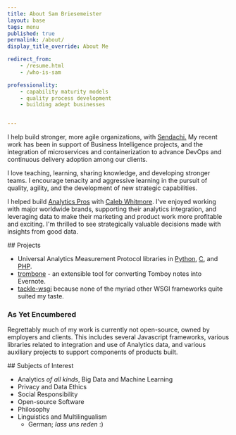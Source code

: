 ```yaml
---
title: About Sam Briesemeister
layout: base
tags: menu
published: true
permalink: /about/
display_title_override: About Me

redirect_from:
    - /resume.html
    - /who-is-sam

professionality:
    - capability maturity models
    - quality process development
    - building adept businesses


---
```

<div class='zebra'>
<article class='row stripe'>
<section class='container'>
I help build stronger, more agile organizations, with <a href="http://sendachi.com">Sendachi.</a> My recent work has been in support of Business Intelligence projects, and the integration of microservices and containerization to advance DevOps and continuous delivery adoption among our clients.

I love teaching, learning, sharing knowledge, and developing stronger teams. I encourage tenacity and aggressive learning in the pursuit of quality, agility, and the development of new strategic capabilities.

I helped build <a href="http://analyticspros.com">Analytics Pros</a> with <a href="https://www.linkedin.com/in/calebwhitmore">Caleb Whitmore</a>. I've enjoyed working with major worldwide brands, supporting their analytics integration, and leveraging data to make their marketing and product work more profitable and exciting. I'm thrilled to see strategically valuable decisions made with insights from good data. 

</section>
</article>

<article class='row stripe'>
<section class='container'>
## Projects

- Universal Analytics Measurement Protocol libraries in [Python][1], [C][2], and [PHP][3].
- [trombone][4] - an extensible tool for converting Tomboy notes into Evernote.
- [tackle-wsgi][5] because none of the myriad other WSGI frameworks quite suited my taste.

[1]: https://github.com/samba/universal-analytics-python
[2]: https://github.com/samba/universal-analytics-c
[3]: https://github.com/samba/universal-analytics-php
[4]: https://github.com/samba/trombone
[5]: https://github.com/samba/tackle-wsgi


### As Yet Encumbered

Regrettably much of my work is currently not open-source, owned by employers and clients. This includes several Javascript frameworks, various libraries related to integration and use of Analytics data, and various auxiliary projects to support components of products built.

</section>
</article>

<article class='row stripe'>
<section class='container'>
## Subjects of Interest

- Analytics _of all kinds_, Big Data and Machine Learning
- Privacy and Data Ethics
- Social Responsibility
- Open-source Software
- Philosophy 
- Linguistics and Multilingualism
   - German; _lass uns reden_ :)
</section>
</article>
</div>